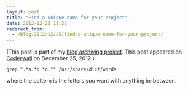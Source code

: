 ```yaml
---
layout: post
title: "Find a unique name for your project"
date: 2012-12-25 11:32
redirect_from:
  - /blog/2012/12/25/find-a-unique-name-for-your-project/
---
```


(This post is part of my [blog archiving project](/about#old-posts). This post appeared on [Coderwall](https://coderwall.com/p/vmz1xq) on December 25, 2012.)

    grep ".*a.*b.*c.*" /usr/share/dict/words

where the pattern is the letters you want with anything in-between.
